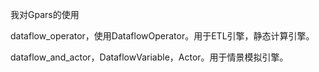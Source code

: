 
我对Gpars的使用

dataflow_operator，使用DataflowOperator。用于ETL引擎，静态计算引擎。

dataflow_and_actor，DataflowVariable，Actor。用于情景模拟引擎。

